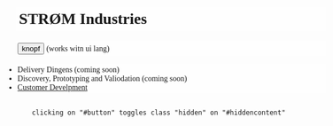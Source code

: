 # STRØM Industries

<button id="button">knopf</button> (works witn ui lang)

<div class="hidden" id="hiddencontent">

<form>
<label>email<label>
<input>
<button>ok</button>
</form>

</div>



- Delivery Dingens (coming soon)
- Discovery, Prototyping and Valiodation (coming soon)
- [Customer Develpment](#customer-development)

<div id="customer-development">

## Customer Development

Look, just because I don't be givin' no man a foot massage don't make it right for Marsellus to throw Antwone into a glass motherfuckin' house, fuckin' up the way the nigger talks. Motherfucker do that shit to me, he better paralyze my ass, 'cause I'll kill the motherfucker, know what I'm sayin'?

[Close](#)

</div>




<style>
#customer-development:not(:target), .hidden {
    display: none;
}

body {
    font-family: "Comic Sans MS", "Comic Sans", cursive;
    background-image: url(http://placekitten.com/g/800/500);
    max-width: 80ch;
    margin: auto;
    background-size: cover;
    background-position: top center;
}

h1, h2, h3, h4, p, ul, form {
    background: rgba(255, 255, 255, 0.6);
    padding: 0.2em;
}

form {
    text-align: center;
    width: 62vw;
    position: absolute;
    top: 0;
    top: 20vh;
    left: 19vw;
    margin: auto;
    padding: 1em;
    border: 2px dashed black;
    background: rgba(255, 255, 255, 0.9);
}
</style>

<script>
    document.addEventListener("DOMContentLoaded",function(){function n(a){var b=a.charAt(0);a=a.split(b);this.clickSelector=a[1];this.classBehavior=a[2].trim().split(" ")[0];this.classValue=a[3];this.targetSelector=a[5]}function f(a,b,c,d){this.clickSelector=a;this.classBehavior="s"==b.charAt(b.length-1)?b.substring(0,b.length-1):b;this.classValue="."==c.charAt(0)?c.substring(1,c.length):c;this.targetSelector=d;this.createEventListener()}for(var g=document.getElementsByTagName("code"),h=g.length,e,k;h--;){var l=g[h],m=l.textContent.trim();if(0===m.lastIndexOf("clicking on",0)){e=l;k=m;break}}e&&(e.parentNode.removeChild(e),f.prototype.createEventListener=function(){function a(a){switch(b.targetSelector){case "target":case "this":case "it":case "itself":case void 0:a.target.classList[b.classBehavior](b.classValue);break;default:for(var c=document.querySelectorAll(b.targetSelector),d=c.length;d--;)c.item(d).classList[b.classBehavior](b.classValue)}"a"==a.target.nodeName.toLowerCase()&&a.preventDefault()}var b=this,c=document.querySelectorAll(b.clickSelector),d=c.length;if(1>d)throw Error("There's no element matching your \""+b.clickSelector+'" CSS selector.');for(;d--;)c.item(d).addEventListener("click",a)},k.split("clicking on").forEach(function(a){a&&(a=new n(a.trim()),new f(a.clickSelector,a.classBehavior,a.classValue,a.targetSelector))}))});
</script>
<code>
    clicking on "#button" toggles class "hidden" on "#hiddencontent"

<code>
<body></body>